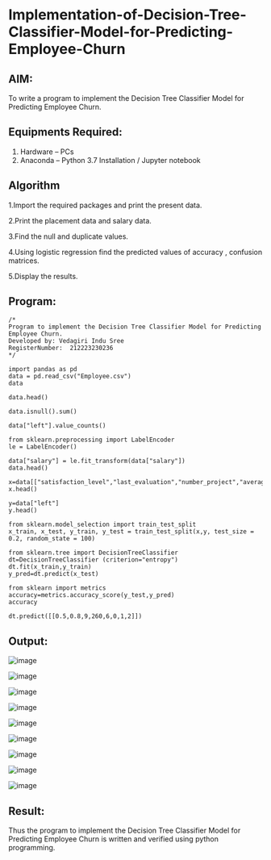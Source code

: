 # Implementation-of-Decision-Tree-Classifier-Model-for-Predicting-Employee-Churn

## AIM:
To write a program to implement the Decision Tree Classifier Model for Predicting Employee Churn.

## Equipments Required:
1. Hardware – PCs
2. Anaconda – Python 3.7 Installation / Jupyter notebook

## Algorithm
1.Import the required packages and print the present data.

2.Print the placement data and salary data.

3.Find the null and duplicate values.

4.Using logistic regression find the predicted values of accuracy , confusion matrices.

5.Display the results. 

## Program:
```
/*
Program to implement the Decision Tree Classifier Model for Predicting Employee Churn.
Developed by: Vedagiri Indu Sree
RegisterNumber:  212223230236
*/
```
```
import pandas as pd
data = pd.read_csv("Employee.csv")
data

data.head()

data.isnull().sum()

data["left"].value_counts()

from sklearn.preprocessing import LabelEncoder
le = LabelEncoder()

data["salary"] = le.fit_transform(data["salary"])
data.head()

x=data[["satisfaction_level","last_evaluation","number_project","average_montly_hours","time_spend_company","Work_accident","promotion_last_5years","salary"]]
x.head()

y=data["left"]
y.head()

from sklearn.model_selection import train_test_split
x_train, x_test, y_train, y_test = train_test_split(x,y, test_size = 0.2, random_state = 100)

from sklearn.tree import DecisionTreeClassifier
dt=DecisionTreeClassifier (criterion="entropy")
dt.fit(x_train,y_train)
y_pred=dt.predict(x_test)

from sklearn import metrics
accuracy=metrics.accuracy_score(y_test,y_pred)
accuracy

dt.predict([[0.5,0.8,9,260,6,0,1,2]])
```
## Output:
![image](https://github.com/user-attachments/assets/b3d0b8f2-73a4-4716-841a-29e05b3b92b0)

![image](https://github.com/user-attachments/assets/587fd560-42ee-4940-abeb-8220822aee04)

![image](https://github.com/user-attachments/assets/e465206a-0e48-48bd-9f02-8dfcbdf12717)

![image](https://github.com/user-attachments/assets/451eed50-2906-49d6-a8df-22e594bb4c60)

![image](https://github.com/user-attachments/assets/b0f9d6b0-aafc-4ffc-b503-657ee5aaa372)

![image](https://github.com/user-attachments/assets/818c9cb1-c089-462b-9021-b8bc27a3b25b)

![image](https://github.com/user-attachments/assets/257af569-982a-42d2-896f-17d2de7e33d2)

![image](https://github.com/user-attachments/assets/cf5fd279-f982-40cd-aad0-217f67c28b53)

![image](https://github.com/user-attachments/assets/94fe16e3-c72a-4d40-a909-af97b6188f4c)

## Result:
Thus the program to implement the  Decision Tree Classifier Model for Predicting Employee Churn is written and verified using python programming.
